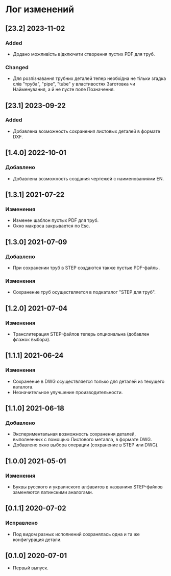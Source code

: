 # Лог изменений

[//]: # (YYYY-MM-DD)
[//]: # (Added, Changed, Deprecated, Removed, Fixed, Security)

## [23.2] 2023-11-02

### Added

- Додано можливість відключити створення пустих PDF для труб.

### Changed

- Для розпізнавання трубних деталей тепер необхідна не тільки згадка слів "труба", "pipe", "tube" у властивостях Заготовка чи Найменування, а й не пусте поле Позначення.

## [23.1] 2023-09-22

### Added

- Добавлена возможность сохранения листовых деталей в формате DXF.

## [1.4.0] 2022-10-01

### Добавлено

- Добавлена возможность создания чертежей с наименованиями EN.


## [1.3.1] 2021-07-22

### Изменения

- Изменен шаблон пустых PDF для труб.
- Окно макроса закрывается по Esc.

## [1.3.0] 2021-07-09

### Добавлено

- При сохранении труб в STEP создаются также пустые PDF-файлы.

### Изменения

- Сохранение труб осуществляется в подкаталог "STEP для труб".

## [1.2.0] 2021-07-04

### Изменения

- Транслитерация STEP-файлов теперь опциональна (добавлен флажок выбора).

## [1.1.1] 2021-06-24

### Изменения

- Сохранение в DWG осуществляется только для деталей из текущего каталога.
- Незначительное улучшение производительности.

## [1.1.0] 2021-06-18

### Добавлено

- Экспериментальная возможность сохранения деталей, выполненных с помощью Листового металла, в формате DWG.
- Добавлено окно выбора операции (сохранение в STEP или DWG).

## [1.0.0] 2021-05-01

### Изменения

- Буквы русского и украинского алфавитов в названиях STEP-файлов заменяются латинскими аналогами.

## [0.1.1] 2020-07-02

### Исправлено

- Под видом разных исполнений сохранялась одна и та же конфигурация детали.

## [0.1.0] 2020-07-01

- Первый выпуск.
